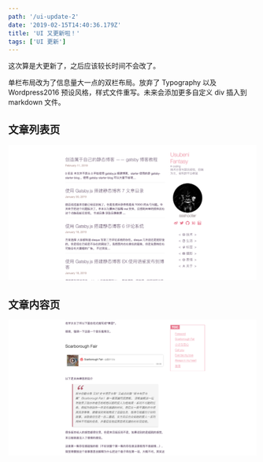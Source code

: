 ```yaml
---
path: '/ui-update-2'
date: '2019-02-15T14:40:36.179Z'
title: 'UI 又更新啦！'
tags: ['UI 更新']
---
```


这次算是大更新了，之后应该较长时间不会改了。

单栏布局改为了信息量大一点的双栏布局。放弃了 Typography 以及 Wordpress2016 预设风格，样式文件重写。未来会添加更多自定义 div 插入到 markdown 文件。

## 文章列表页

![文章列表](screenshot1.png)

## 文章内容页

![文章内容](screenshot2.png)
